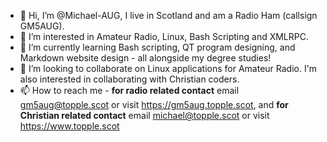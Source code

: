 - 👋 Hi, I’m @Michael-AUG, I live in Scotland and am a Radio Ham (callsign GM5AUG). 
- 👀 I’m interested in Amateur Radio, Linux, Bash Scripting and XMLRPC.
- 🌱 I’m currently learning Bash scripting, QT program designing, and Markdown website design - all alongside my degree studies!
- 💞️ I’m looking to collaborate on Linux applications for Amateur Radio. I'm also interested in collaborating with Christian coders.
- 📫 How to reach me - **for radio related contact** email gm5aug@topple.scot or visit https://gm5aug.topple.scot, and **for Christian related contact** email michael@topple.scot or visit https://www.topple.scot

<!---
Michael-AUG/Michael-AUG is a ✨ special ✨ repository because its `README.md` (this file) appears on your GitHub profile.
You can click the Preview link to take a look at your changes.
--->

